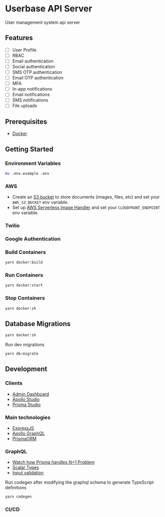 # Userbase API Server

User management system api server

## Features

- [ ] User Profile
- [ ] RBAC
- [ ] Email authentication
- [ ] Social authentication
- [ ] SMS OTP authentication
- [ ] Email OTP authentication
- [ ] MFA
- [ ] In-app notifications
- [ ] Email notifications
- [ ] SMS notifications
- [ ] File uploads

## Prerequisites

- [Docker](https://www.docker.com/)

## Getting Started

### Environment Variables

```sh
mv .env.example .env
```

### AWS

- Create an [S3 bucket](https://aws.amazon.com/s3/) to store documents (images, files, etc) and set your `AWS_S3_BUCKET` env variable.
- Set up [AWS Serverless Image Handler](https://aws.amazon.com/solutions/implementations/serverless-image-handler/) and set your `CLOUDFRONT_ENDPOINT` env variable.

### Twilio

### Google Authentication

### Build Containers

```sh
yarn docker:build
```

### Run Containers

```sh
yarn docker:start
```

### Stop Containers

```sh
yarn docker:sh
```

## Database Migrations

```sh
yarn docker:sh
```

Run dev migrations

```sh
yarn db:migrate
```

## Development

### Clients

- [Admin Dashboard](http://localhost:3000/)
- [Apollo Studio](http://localhost:4000/graphql)
- [Prisma Studio](http://localhost:5555/)

### Main technologies

- [ExpressJS](https://expressjs.com/)
- [Apollo GraphQL](https://www.apollographql.com/docs/apollo-server/)
- [PrismaORM](https://www.prisma.io/docs/getting-started/quickstart)

### GraphQL

- [Watch how Prisma handles N+1 Problem](https://www.prisma.io/docs/guides/performance-and-optimization/query-optimization-performance)
- [Scalar Types](https://the-guild.dev/graphql/scalars/docs)
- [Input validation](https://github.com/confuser/graphql-constraint-directive)

Run codegen after modifying the graphql schema to generate TypeScript definitions

```sh
yarn codegen
```

### CI/CD
